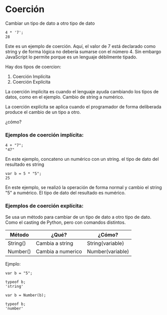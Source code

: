 # Coerción

Cambiar un tipo de dato a otro tipo de dato

````
4 * '7'; 
28
````
Este es un ejemplo de coerción. Aquí, el valor de 7 está declarado como string y de forma lógica no debería sumarse con el número 4. Sin embargo JavaScript lo permite porque es un lenguaje débilmente tipado.

Hay dos tipos de coercion:

1. Coerción Implícita
2. Coerción Explícita

La coerción implicita es cuando el lenguaje ayuda cambiando los tipos de datos, como en el ejemplo. Cambio de string a numérico.

La coerción explícita se aplica cuando el programador de forma deliberada  produce el cambio de un tipo a otro.

¿cómo?

### Ejemplos de coerción implícita:

````
4 + "7";
"47"
````

En este ejemplo, concateno un numérico con un string. el tipo de dato del resultado es string

````
var b = 5 * "5";
25
````

En este ejemplo, se realizó la operación de forma normal y cambio el string "5" a numérico. El tipo de dato del resultado es numérico.

### Ejemplos de coerción explícita:

Se usa un método para cambiar de un tipo de dato a otro tipo de dato. Como el casting de Python, pero con comandos distintos.

| Método   |       ¿Qué?       | ¿Cómo?           |
|----------|-------------------|------------------|
| String() | Cambia a string   | String(variable) |
| Number() | Cambia a numerico | Number(variable) |

Ejmplo:
````
var b = "5";

typeof b;
'string'

var b = Number(b);

typeof b;
'number'
````

